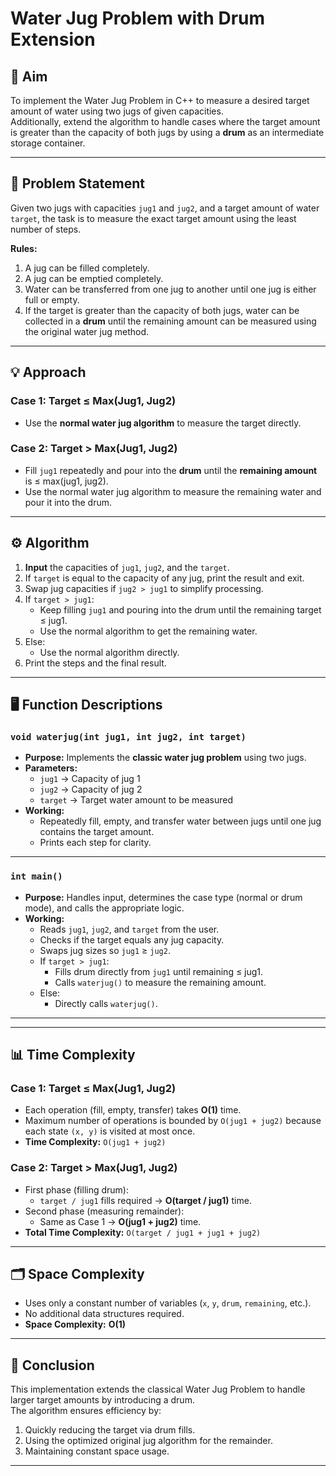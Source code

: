 # Water Jug Problem with Drum Extension

## 📌 Aim
To implement the Water Jug Problem in C++ to measure a desired target amount of water using two jugs of given capacities.  
Additionally, extend the algorithm to handle cases where the target amount is greater than the capacity of both jugs by using a **drum** as an intermediate storage container.

---

## 📝 Problem Statement
Given two jugs with capacities `jug1` and `jug2`, and a target amount of water `target`, the task is to measure the exact target amount using the least number of steps.

**Rules:**
1. A jug can be filled completely.
2. A jug can be emptied completely.
3. Water can be transferred from one jug to another until one jug is either full or empty.
4. If the target is greater than the capacity of both jugs, water can be collected in a **drum** until the remaining amount can be measured using the original water jug method.

---

## 💡 Approach
### **Case 1:** Target ≤ Max(Jug1, Jug2)  
- Use the **normal water jug algorithm** to measure the target directly.

### **Case 2:** Target > Max(Jug1, Jug2)  
- Fill `jug1` repeatedly and pour into the **drum** until the **remaining amount** is ≤ max(jug1, jug2).
- Use the normal water jug algorithm to measure the remaining water and pour it into the drum.

---

## ⚙️ Algorithm
1. **Input** the capacities of `jug1`, `jug2`, and the `target`.
2. If `target` is equal to the capacity of any jug, print the result and exit.
3. Swap jug capacities if `jug2 > jug1` to simplify processing.
4. If `target > jug1`:
   - Keep filling `jug1` and pouring into the drum until the remaining target ≤ jug1.
   - Use the normal algorithm to get the remaining water.
5. Else:
   - Use the normal algorithm directly.
6. Print the steps and the final result.

---

## 🖥️ Function Descriptions

### `void waterjug(int jug1, int jug2, int target)`
- **Purpose:** Implements the **classic water jug problem** using two jugs.
- **Parameters:**
  - `jug1` → Capacity of jug 1
  - `jug2` → Capacity of jug 2
  - `target` → Target water amount to be measured
- **Working:**
  - Repeatedly fill, empty, and transfer water between jugs until one jug contains the target amount.
  - Prints each step for clarity.

---

### `int main()`
- **Purpose:** Handles input, determines the case type (normal or drum mode), and calls the appropriate logic.
- **Working:**
  - Reads `jug1`, `jug2`, and `target` from the user.
  - Checks if the target equals any jug capacity.
  - Swaps jug sizes so `jug1` ≥ `jug2`.
  - If `target > jug1`:
    - Fills drum directly from `jug1` until remaining ≤ jug1.
    - Calls `waterjug()` to measure the remaining amount.
  - Else:
    - Directly calls `waterjug()`.

---
---

## 📊 Time Complexity

### **Case 1:** Target ≤ Max(Jug1, Jug2)  
- Each operation (fill, empty, transfer) takes **O(1)** time.
- Maximum number of operations is bounded by `O(jug1 + jug2)` because each state `(x, y)` is visited at most once.
- **Time Complexity:** `O(jug1 + jug2)`

### **Case 2:** Target > Max(Jug1, Jug2)  
- First phase (filling drum):  
  - `target / jug1` fills required → **O(target / jug1)** time.
- Second phase (measuring remainder):  
  - Same as Case 1 → **O(jug1 + jug2)** time.
- **Total Time Complexity:** `O(target / jug1 + jug1 + jug2)`

---

## 🗂️ Space Complexity
- Uses only a constant number of variables (`x`, `y`, `drum`, `remaining`, etc.).
- No additional data structures required.
- **Space Complexity:** **O(1)**

---

## 🧾 Conclusion
This implementation extends the classical Water Jug Problem to handle larger target amounts by introducing a drum.  
The algorithm ensures efficiency by:
1. Quickly reducing the target via drum fills.
2. Using the optimized original jug algorithm for the remainder.
3. Maintaining constant space usage.

---
